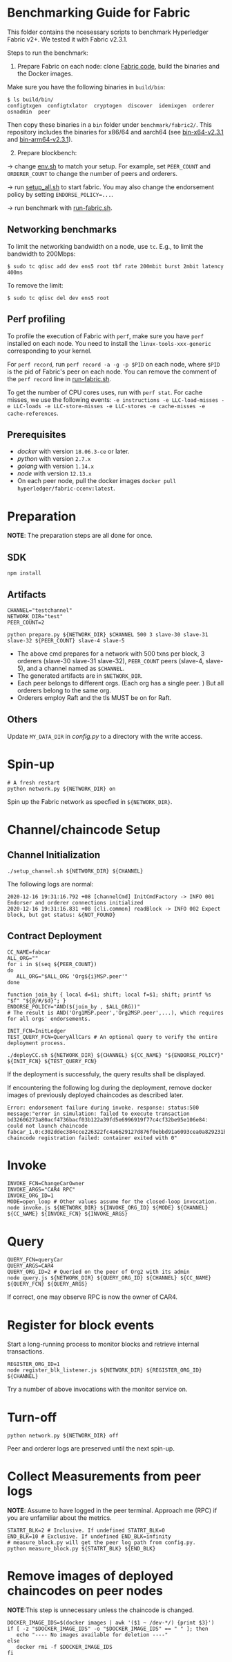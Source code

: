 # Benchmarking Guide for Fabric

This folder contains the ncesessary scripts to benchmark Hyperledger Fabric v2+. We tested it with Fabric v2.3.1.

Steps to run the benchmark:

1. Prepare Fabric on each node: clone [Fabric code](https://github.com/hyperledger/fabric), build the binaries and the Docker images.

Make sure you have the following binaries in ``build/bin``:

```
$ ls build/bin/
configtxgen  configtxlator  cryptogen  discover  idemixgen  orderer  osnadmin  peer
```

Then copy these binaries in a ``bin`` folder under 	``benchmark/fabric2/``. This repository includes the binaries for x86/64 and aarch64 (see [bin-x64-v2.3.1](bin-x64-v2.3.1) and [bin-arm64-v2.3.1](bin-arm64-v2.3.1)).

2. Prepare blockbench:

-> change [env.sh](env.sh) to match your setup. For example, set ``PEER_COUNT`` and ``ORDERER_COUNT`` to change the number of peers and orderers. 

-> run [setup_all.sh](setup_all.sh) to start fabric. You may also change the endorsement policy by setting ``ENDORSE_POLICY=...``.

-> run benchmark with [run-fabric.sh](run-fabric.sh).

## Networking benchmarks

To limit the networking bandwidth on a node, use ``tc``. E.g., to limit the bandwidth to 200Mbps:

```
$ sudo tc qdisc add dev ens5 root tbf rate 200mbit burst 2mbit latency 400ms
```

To remove the limit:

```
$ sudo tc qdisc del dev ens5 root
```

## Perf profiling

To profile the execution of Fabric with ``perf``, make sure you have ``perf`` installed on each node. You need to install the ``linux-tools-xxx-generic`` corresponding to your kernel.

For ``perf record``, run ``perf record -a -g -p $PID`` on each node, where ``$PID`` is the pid of Fabric's peer on each node. You can remove the comment of the ``perf record`` line in [run-fabric.sh](run-fabric.sh).

To get the number of CPU cores uses, run with ``perf stat``. For cache misses, we use the following events: ``-e instructions -e LLC-load-misses -e LLC-loads -e LLC-store-misses -e LLC-stores -e cache-misses -e cache-references``.

## Prerequisites
* _docker_  with version `18.06.3-ce` or later.
* _python_  with version `2.7.x`
* _golang_  with version `1.14.x`
* _node_  with version `12.13.x`
* On each peer node, pull the docker images `docker pull hyperledger/fabric-ccenv:latest`. 

# Preparation
__NOTE__: The preparation steps are all done for once. 
## SDK
```
npm install
```
## Artifacts
```
CHANNEL="testchannel"
NETWORK_DIR="test"
PEER_COUNT=2

python prepare.py ${NETWORK_DIR} $CHANNEL 500 3 slave-30 slave-31 slave-32 ${PEER_COUNT} slave-4 slave-5
```
* The above cmd prepares for a network with 500 txns per block, 3 orderers (slave-30 slave-31 slave-32), `PEER_COUNT` peers (slave-4, slave-5), and a channel named as `$CHANNEL`.
* The generated artifacts are in `$NETWORK_DIR`. 
* Each peer belongs to different orgs. (Each org has a single peer. ) But all orderers belong to the same org. 
* Orderers employ Raft and the tls MUST be on for Raft. 

## Others
Update `MY_DATA_DIR` in _config.py_ to a directory with the write access. 

# Spin-up
```
# A fresh restart
python network.py ${NETWORK_DIR} on
```
Spin up the Fabric network as specfied in `${NETWORK_DIR}`.

# Channel/chaincode Setup
## Channel Initialization
```
./setup_channel.sh ${NETWORK_DIR} ${CHANNEL}
```
The following logs are normal:
```
2020-12-16 19:31:16.792 +08 [channelCmd] InitCmdFactory -> INFO 001 Endorser and orderer connections initialized
2020-12-16 19:31:16.831 +08 [cli.common] readBlock -> INFO 002 Expect block, but got status: &{NOT_FOUND}
```

## Contract Deployment
```
CC_NAME=fabcar
ALL_ORG=""
for i in $(seq ${PEER_COUNT})
do
   ALL_ORG="$ALL_ORG 'Org${i}MSP.peer'"
done

function join_by { local d=$1; shift; local f=$1; shift; printf %s "$f" "${@/#/$d}"; }
ENDORSE_POLICY="AND($(join_by , $ALL_ORG))"
# The result is AND('Org1MSP.peer','Org2MSP.peer',...), which requires for all orgs' endorsements.

INIT_FCN=InitLedger
TEST_QUERY_FCN=QueryAllCars # An optional query to verify the entire deployment process.

./deployCC.sh ${NETWORK_DIR} ${CHANNEL} ${CC_NAME} "${ENDORSE_POLICY}" ${INIT_FCN} ${TEST_QUERY_FCN}
```

If the deployment is successfuly, the query results shall be displayed.

If encountering the following log during the deployment, remove docker images of previously deployed chaincodes as described later.
```
Error: endorsement failure during invoke. response: status:500 message:"error in simulation: failed to execute transaction bd32606273a80acf4736bacf03b122a39fd5e6996919f77c4cf32be95e106e84: could not launch chaincode fabcar_1.0:c302ddec384cce226322fc4a6629127d876f0ebbd91a6093cea0a829231b1e09: chaincode registration failed: container exited with 0" 
```

# Invoke 
```
INVOKE_FCN=ChangeCarOwner
INVOKE_ARGS="CAR4 RPC"
INVOKE_ORG_ID=1
MODE=open_loop # Other values assume for the closed-loop invocation. 
node invoke.js ${NETWORK_DIR} ${INVOKE_ORG_ID} ${MODE} ${CHANNEL} ${CC_NAME} ${INVOKE_FCN} ${INVOKE_ARGS}
```

# Query
```
QUERY_FCN=queryCar
QUERY_ARGS=CAR4
QUERY_ORG_ID=2 # Queried on the peer of Org2 with its admin
node query.js ${NETWORK_DIR} ${QUERY_ORG_ID} ${CHANNEL} ${CC_NAME} ${QUERY_FCN} ${QUERY_ARGS}
```
If correct, one may observe RPC is now the owner of CAR4. 

# Register for block events
Start a long-running process to monitor blocks and retrieve internal transactions. 
```
REGISTER_ORG_ID=1
node register_blk_listener.js ${NETWORK_DIR} ${REGISTER_ORG_ID} ${CHANNEL} 
```
Try a number of above invocations with the monitor service on. 

# Turn-off
```
python network.py ${NETWORK_DIR} off
```
Peer and orderer logs are preserved until the next spin-up.

# Collect Measurements from peer logs
__NOTE__: Assume to have logged in the peer terminal. Approach me (RPC) if you are unfamiliar about the metrics. 
```
STATRT_BLK=2 # Inclusive. If undefined STATRT_BLK=0
END_BLK=10 # Exclusive. If undefined END_BLK=infinity
# measure_block.py will get the peer log path from config.py.
python measure_block.py ${STATRT_BLK} ${END_BLK}
```

# Remove images of deployed chaincodes on peer nodes
__NOTE__:This step is unnecessary unless the chaincode is changed. 
```
DOCKER_IMAGE_IDS=$(docker images | awk '($1 ~ /dev-*/) {print $3}')
if [ -z "$DOCKER_IMAGE_IDS" -o "$DOCKER_IMAGE_IDS" == " " ]; then
   echo "---- No images available for deletion ----"
else
   docker rmi -f $DOCKER_IMAGE_IDS
fi
```